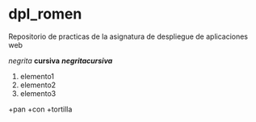 # dpl_romen
Repositorio de practicas de la asignatura de despliegue de aplicaciones web

*negrita*
**cursiva**
***negritacursiva***
1. elemento1
2. elemento2
3. elemento3

+pan 
+con 
+tortilla 
